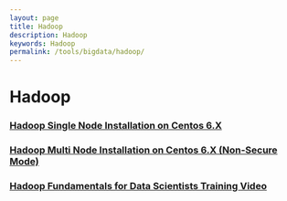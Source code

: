 ```yaml
---
layout: page
title: Hadoop
description: Hadoop
keywords: Hadoop
permalink: /tools/bigdata/hadoop/
---
```


# Hadoop

### [Hadoop Single Node Installation on Centos 6.X](/tools/bigdata/hadoop/single-node-installation-on-centos-6/)

### [Hadoop Multi Node Installation on Centos 6.X (Non-Secure Mode)](/tools/bigdata/hadoop/multi-node-installation-on-centos-6-non-sucure-mode/)

### [Hadoop Fundamentals for Data Scientists Training Video](/tools/bigdata/hadoop/video-course/)
